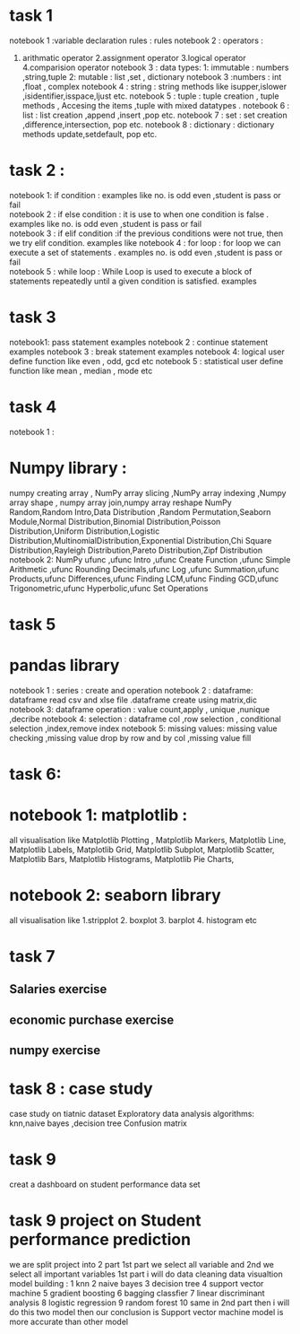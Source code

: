 #  task 1
 notebook 1 :variable declaration rules
: rules 
notebook 2 : operators : 
1. arithmatic operator 2.assignment operator 3.logical operator 4.comparision operator 
notebook 3 :  data types: 
1: immutable : numbers ,string,tuple 
2: mutable : list ,set , dictionary 
notebook 3 :numbers : 
int ,float , complex
notebook 4 :  string : 
string methods like isupper,islower ,isidentifier,isspace,ljust etc.
notebook 5 : tuple :
tuple creation , tuple methods , Accesing the items ,tuple with mixed datatypes .
notebook 6 : list :
list creation ,append ,insert ,pop etc.
 notebook 7 : set : 
set creation ,difference,intersection, pop etc.
 notebook 8 : dictionary :
dictionary methods update,setdefault, pop etc.

#  task 2 : 
notebook 1: if condition : examples like  no. is odd even ,student is pass or fail  
notebook 2 : if else condition :  it is use to when one condition is false . examples  like no. is odd even ,student is pass or fail  
notebook 3 : if elif condition :if the previous conditions were not true, then we  try elif condition.  examples like 
notebook 4 : for loop : for loop we can execute a set of statements . examples no. is odd even ,student is pass or fail  
notebook 5 : while loop : While Loop is used to execute a block of statements repeatedly until a given condition is satisfied. examples 

#  task 3
notebook1: pass statement examples
notebook 2 : continue statement examples
notebook 3 : break statement examples 
notebook 4: logical user define function like even , odd, gcd etc
notebook 5 : statistical user define function like mean , median , mode etc

#  task 4
notebook 1 : 
 # Numpy library :
numpy creating array , NumPy array slicing ,NumPy array indexing ,Numpy array shape , numpy array join,numpy array  reshape 
NumPy Random,Random Intro,Data Distribution
,Random Permutation,Seaborn Module,Normal Distribution,Binomial Distribution,Poisson Distribution,Uniform Distribution,Logistic Distribution,MultinomialDistribution,Exponential Distribution,Chi Square Distribution,Rayleigh Distribution,Pareto Distribution,Zipf Distribution
notebook 2: 
NumPy ufunc ,ufunc Intro ,ufunc Create Function ,ufunc Simple Arithmetic ,ufunc Rounding Decimals,ufunc Log  ,ufunc Summation,ufunc Products,ufunc Differences,ufunc Finding LCM,ufunc Finding GCD,ufunc Trigonometric,ufunc Hyperbolic,ufunc Set Operations
# task 5
# pandas library 
notebook 1 : series : create and operation 
notebook 2 : dataframe:
dataframe read csv and xlse file .dataframe create using matrix,dic 
notebook 3: dataframe operation :
value count,apply , unique ,nunique ,decribe 
notebook 4: selection :
dataframe col ,row selection , conditional selection ,index,remove index 
notebook 5: missing values:
missing value checking ,missing value drop by row and by col ,missing value fill 

 #  task 6:
  # notebook 1: matplotlib :
 all visualisation like
Matplotlib Plotting ,
Matplotlib Markers,
Matplotlib Line,
Matplotlib Labels,
Matplotlib Grid,
Matplotlib Subplot,
Matplotlib Scatter,
Matplotlib Bars,
Matplotlib Histograms,
Matplotlib Pie Charts,
 # notebook 2: seaborn library 
all visualisation like 
1.stripplot 2. boxplot 3. barplot 4. histogram etc
#  task 7 
## Salaries exercise
## economic purchase exercise
## numpy exercise
#  task 8 : case study 
case study on tiatnic dataset 
Exploratory data analysis 
algorithms: knn,naive bayes ,decision tree 
Confusion matrix 
#  task 9
 creat a dashboard on student performance data set 
 
# task 9 project on Student performance prediction 
we are split project into 2 part 1st part we select all variable and 2nd we select all important variables 
1st part i will do data cleaning 
data visualtion model building :
1 knn 2 naive bayes 3 decision tree 4 support vector machine 5 gradient boosting 6 bagging classfier 7 linear discriminant analysis 8 logistic regression
9 random forest 10 
same in 2nd part 
then i will do this two model 
then our conclusion is Support vector machine model is more accurate than other model 


 
 
